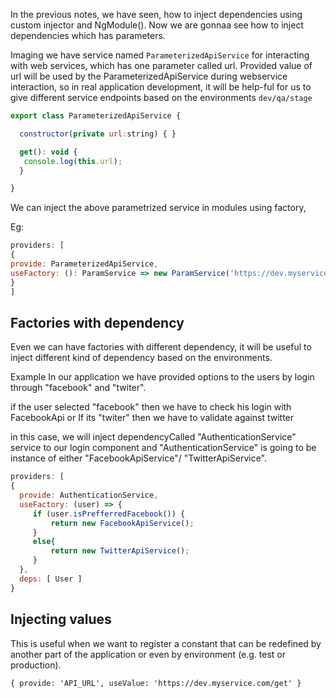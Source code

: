 In the previous notes, we have seen, how to inject dependencies using custom injector and NgModule(). Now we are gonnaa see how to
inject dependencies which has parameters.

Imaging we have service named ```ParameterizedApiService``` for interacting with web services, which has one parameter called url. Provided value of url will be used by the ParameterizedApiService during webservice interaction, so in real application development, it will be help-ful for us to give different service
endpoints based on the environments ```dev/qa/stage```
```js
export class ParameterizedApiService {

  constructor(private url:string) { }

  get(): void {
   console.log(this.url);
  }

}

```
We can inject the above parametrized service in modules using factory,

Eg:
```js
providers: [
{
provide: ParameterizedApiService,
useFactory: (): ParamService => new ParamService('https://dev.myservice.com/get')
}
]
```
## Factories with dependency

Even we can have factories with different dependency, it will be useful to inject different kind of dependency based on the environments.

Example 
In our application we have provided options to the users by login through "facebook" and "twiter".

if the user selected "facebook" then we have to check his login with FacebookApi or If its "twiter" then we have to validate against twitter
 
 in this case, we will inject dependencyCalled "AuthenticationService" service to our login component and "AuthenticationService" is going to be instance of either "FacebookApiService"/ "TwitterApiService".
 
 ```js   
 providers: [
 {
   provide: AuthenticationService,
   useFactory: (user) => {
      if (user.isPrefferredFacebook()) {
          return new FacebookApiService();
      }
      else{
          return new TwitterApiService();
      }
   },
   deps: [ User ]
}

```
## Injecting values
This is useful when we want to register a constant that can be redefined by another part of the application or even by environment (e.g. test or production).

```{ provide: 'API_URL', useValue: 'https://dev.myservice.com/get' }```

